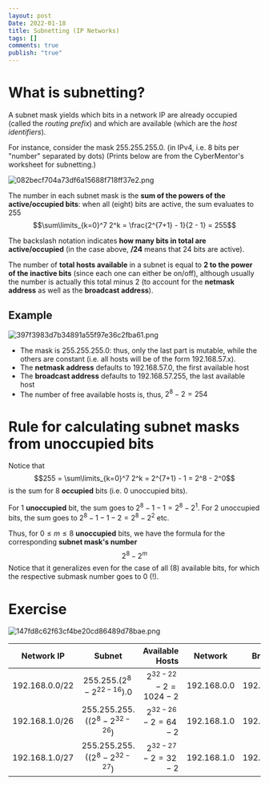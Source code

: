 ```yaml
---
layout: post
Date: 2022-01-18
title: Subnetting (IP Networks)
tags: []
comments: true
publish: "true"
---
```


# What is subnetting?
A subnet mask yields which bits in a network IP are already occupied (called the *routing prefix*) and which are available (which are the *host identifiers*). 

For instance, consider the mask 255.255.255.0. (in IPv4, i.e. 8 bits per "number" separated by dots) (Prints below are from the CyberMentor's worksheet for subnetting.)

![082becf704a73df6a15688f718ff37e2.png](/assets/img/082becf704a73df6a15688f718ff37e2.png)

The number in each subnet mask is the **sum of the powers of the active/occupied bits**: when all (eight) bits are active, the sum evaluates to 255 
$$\sum\limits_{k=0}^7 2^k = \frac{2^{7+1} - 1}{2 - 1} = 255$$

The backslash notation indicates **how many bits in total are active/occupied** (in the case above, **/24** means that 24 bits are active). 

The number of **total hosts available** in a subnet is equal to **$2$ to the power of the inactive bits** (since each one can either be on/off), although usually the number is actually this total minus 2 (to account for the **netmask address** as well as the **broadcast address**).

## Example
![397f3983d7b34891a55f97e36c2fba61.png](/assets/img/397f3983d7b34891a55f97e36c2fba61.png)
* The mask is 255.255.255.0: thus, only the last part is mutable, while the others are constant (i.e. all hosts will be of the form 192.168.57.x).
* The **netmask address** defaults to 192.168.57.0, the first available host
* The **broadcast address** defaults to 192.168.57.255, the last available host
* The number of free available hosts is, thus, $2^8 - 2 = 254$ 

# Rule for calculating subnet masks from unoccupied bits
Notice that
$$255 = \sum\limits_{k=0}^7 2^k = 2^{7+1} - 1 = 2^8 - 2^0$$
is the sum for $8$ **occupied** bits (i.e. $0$ unoccupied bits).

For $1$ **unoccupied** bit, the sum goes to $2^8 - 1 - 1 = 2^8 - 2^1$. For $2$ unoccupied bits, the sum goes to $2^8 - 1 - 1 - 2 = 2^8 - 2^2$ etc.

Thus, for $0 \leq m \leq 8$ **unoccupied** bits, we have the formula for the corresponding **subnet mask's number** 
$$2^8 - 2^m$$ 
Notice that it generalizes even for the case of all ($8$) available bits, for which the respective submask number goes to $0$ (!).

# Exercise
![147fd8c62f63cf4be20cd86489d78bae.png](/assets/img/147fd8c62f63cf4be20cd86489d78bae.png)

| Network IP | Subnet | Available Hosts | Network | Broadcast |
| ---------------|:------:| -----:| ------- | --------- | 
| 192.168.0.0/22 | 255.255.$(2^8 - 2^{22-16})$.0 | $2^{32-22} - 2 = 1024-2$| 192.168.0.0| 192.168.3.255|
| 192.168.1.0/26 | 255.255.255.($(2^8 - 2^{32-26}$) | $2^{32-26} - 2= 64 - 2$ |192.168.1.0| 192.168.1.63 |
| 192.168.1.0/27|255.255.255.($(2^8 - 2^{32-27}$) | $2^{32-27} - 2 = 32 - 2$ |192.168.1.0 | 192.168.1.31 | 
	
